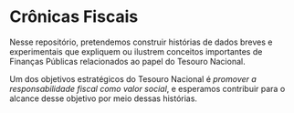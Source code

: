 # Crônicas Fiscais

Nesse repositório, pretendemos construir histórias de dados breves e experimentais que expliquem ou ilustrem conceitos importantes de Finanças Públicas relacionados ao papel do Tesouro Nacional. 

Um dos objetivos estratégicos do Tesouro Nacional é _promover a responsabilidade fiscal como valor social_, e esperamos contribuir para o alcance desse objetivo por meio dessas histórias.
